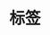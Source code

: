 ---
title: "标签"
description: ""

cascade:
  showDate: false
  showAuthor: false
  invertPagination: true
---